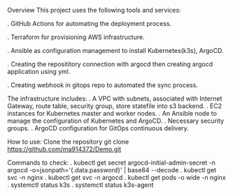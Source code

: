 Overview
This project uses the following tools and services:

. GitHub Actions for automating the deployment process.

. Terraform for provisioning AWS infrastructure.

. Ansible as configuration management to install Kubernetes(k3s), ArgoCD.

. Creating the reposititory connection with argocd then creating argocd application using yml.

. Creating webhook in gitops repo to automated the sync process.


The infrastructure includes:
. A VPC with subnets, associated with Internet Gateway, route table, security group, store statefile into s3 backend.
. EC2 instances for Kubernetes master and worker nodes.
. An Ansible node to manage the configuration of Kubernetes and ArgoCD.
. Necessary security groups.
. ArgoCD configuration for GitOps continuous delivery.

How to use:
Clone the repository
git clone https://github.com/ma914372/Demo.git

Commands to check:
. kubectl get secret argocd-initial-admin-secret -n argocd -o=jsonpath='{.data.password}' | base64 --decode
. kubectl get svc -n nginx
. kubectl get svc -n argocd
. kubectl get pods -o wide -n nginx
. systemctl status k3s
. systemctl status k3s-agent
